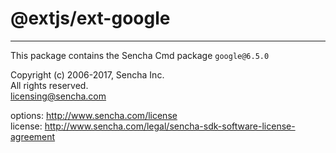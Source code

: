 # @extjs/ext-google
--------------------------------------------------------
This package contains the Sencha Cmd package `google@6.5.0`  
 
Copyright (c) 2006-2017, Sencha Inc.  
All rights reserved.  
licensing@sencha.com  
  
options: http://www.sencha.com/license  
license: http://www.sencha.com/legal/sencha-sdk-software-license-agreement